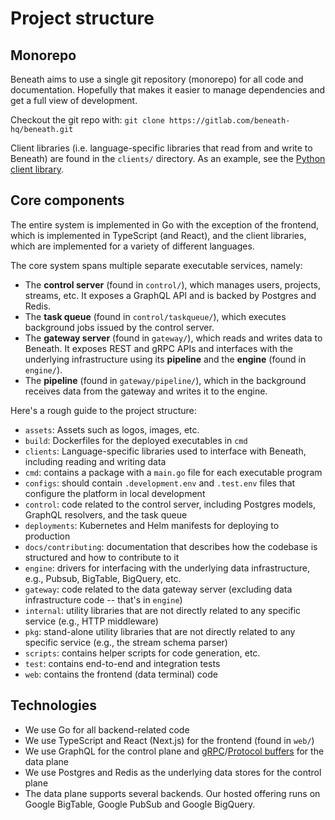 # Project structure

## Monorepo

Beneath aims to use a single git repository (monorepo) for all code and documentation. Hopefully that makes it easier to manage dependencies and get a full view of development.

Checkout the git repo with: `git clone https://gitlab.com/beneath-hq/beneath.git`

Client libraries (i.e. language-specific libraries that read from and write to Beneath) are found in the `clients/` directory. As an example, see the [Python client library](https://gitlab.com/beneath-hq/beneath/-/tree/master/clients/python).

## Core components

The entire system is implemented in Go with the exception of the frontend, which is implemented in TypeScript (and React), and the client libraries, which are implemented for a variety of different languages.

The core system spans multiple separate executable services, namely:

- The **control server** (found in `control/`), which manages users, projects, streams, etc. It exposes a GraphQL API and is backed by Postgres and Redis.
- The **task queue** (found in `control/taskqueue/`), which executes background jobs issued by the control server.
- The **gateway server** (found in `gateway/`), which reads and writes data to Beneath. It exposes REST and gRPC APIs and interfaces with the underlying infrastructure using its **pipeline** and the **engine** (found in `engine/`).
- The **pipeline** (found in `gateway/pipeline/`), which in the background receives data from the gateway and writes it to the engine.

Here's a rough guide to the project structure:

- `assets`: Assets such as logos, images, etc.
- `build`: Dockerfiles for the deployed executables in `cmd`
- `clients`: Language-specific libraries used to interface with Beneath, including reading and writing data
- `cmd`: contains a package with a `main.go` file for each executable program
- `configs`: should contain `.development.env` and `.test.env` files that configure the platform in local development
- `control`: code related to the control server, including Postgres models, GraphQL resolvers, and the task queue
- `deployments`: Kubernetes and Helm manifests for deploying to production
- `docs/contributing`: documentation that describes how the codebase is structured and how to contribute to it
- `engine`: drivers for interfacing with the underlying data infrastructure, e.g., Pubsub, BigTable, BigQuery, etc.
- `gateway`: code related to the data gateway server (excluding data infrastructure code -- that's in `engine`)
- `internal`: utility libraries that are not directly related to any specific service (e.g., HTTP middleware)
- `pkg`: stand-alone utility libraries that are not directly related to any specific service (e.g., the stream schema parser)
- `scripts`: contains helper scripts for code generation, etc.
- `test`: contains end-to-end and integration tests
- `web`: contains the frontend (data terminal) code

## Technologies

- We use Go for all backend-related code
- We use TypeScript and React (Next.js) for the frontend (found in `web/`)
- We use GraphQL for the control plane and [gRPC](https://grpc.io/)/[Protocol buffers](https://developers.google.com/protocol-buffers/) for the data plane
- We use Postgres and Redis as the underlying data stores for the control plane
- The data plane supports several backends. Our hosted offering runs on Google BigTable, Google PubSub and Google BigQuery.

